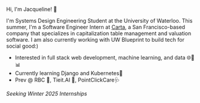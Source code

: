 Hi, I'm Jacqueline! 👋

I'm Systems Design Engineering Student at the University of Waterloo. 
This summer, I'm a Software Engineer Intern at [Carta](https://carta.com/), a San Francisco-based company that specializes in capitalization table management and valuation software. 
I am also currently working with UW Blueprint to build tech for social good:)

- Interested in full stack web development, machine learning, and data 🌐🤖📊
- Currently learning Django and Kubernetes🌱
- Prev @ RBC 💼, Tieit.AI 🚀, PointClickCare🩺

_Seeking Winter 2025 Internships_
